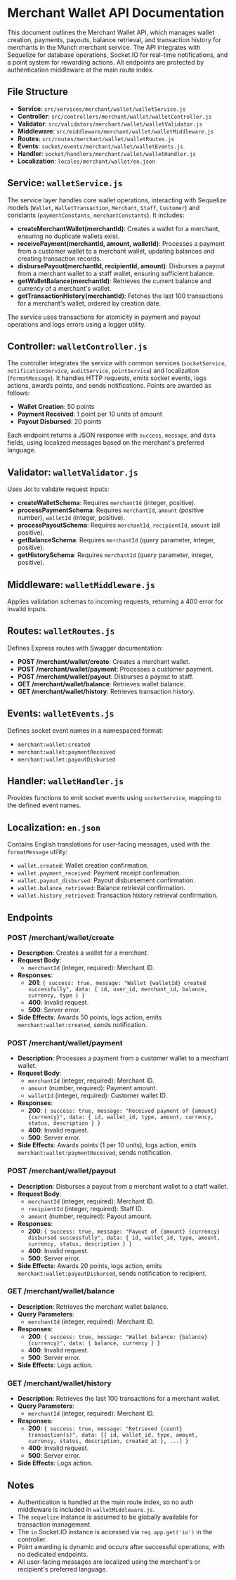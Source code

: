 # Merchant Wallet API Documentation

This document outlines the Merchant Wallet API, which manages wallet creation, payments, payouts, balance retrieval, and transaction history for merchants in the Munch merchant service. The API integrates with Sequelize for database operations, Socket.IO for real-time notifications, and a point system for rewarding actions. All endpoints are protected by authentication middleware at the main route index.

## File Structure

- **Service**: `src/services/merchant/wallet/walletService.js`
- **Controller**: `src/controllers/merchant/wallet/walletController.js`
- **Validator**: `src/validators/merchant/wallet/walletValidator.js`
- **Middleware**: `src/middleware/merchant/wallet/walletMiddleware.js`
- **Routes**: `src/routes/merchant/wallet/walletRoutes.js`
- **Events**: `socket/events/merchant/wallet/walletEvents.js`
- **Handler**: `socket/handlers/merchant/wallet/walletHandler.js`
- **Localization**: `locales/merchant/wallet/en.json`

## Service: `walletService.js`

The service layer handles core wallet operations, interacting with Sequelize models (`Wallet`, `WalletTransaction`, `Merchant`, `Staff`, `Customer`) and constants (`paymentConstants`, `merchantConstants`). It includes:

- **createMerchantWallet(merchantId)**: Creates a wallet for a merchant, ensuring no duplicate wallets exist.
- **receivePayment(merchantId, amount, walletId)**: Processes a payment from a customer wallet to a merchant wallet, updating balances and creating transaction records.
- **disbursePayout(merchantId, recipientId, amount)**: Disburses a payout from a merchant wallet to a staff wallet, ensuring sufficient balance.
- **getWalletBalance(merchantId)**: Retrieves the current balance and currency of a merchant's wallet.
- **getTransactionHistory(merchantId)**: Fetches the last 100 transactions for a merchant's wallet, ordered by creation date.

The service uses transactions for atomicity in payment and payout operations and logs errors using a logger utility.

## Controller: `walletController.js`

The controller integrates the service with common services (`socketService`, `notificationService`, `auditService`, `pointService`) and localization (`formatMessage`). It handles HTTP requests, emits socket events, logs actions, awards points, and sends notifications. Points are awarded as follows:

- **Wallet Creation**: 50 points
- **Payment Received**: 1 point per 10 units of amount
- **Payout Disbursed**: 20 points

Each endpoint returns a JSON response with `success`, `message`, and `data` fields, using localized messages based on the merchant's preferred language.

## Validator: `walletValidator.js`

Uses Joi to validate request inputs:

- **createWalletSchema**: Requires `merchantId` (integer, positive).
- **processPaymentSchema**: Requires `merchantId`, `amount` (positive number), `walletId` (integer, positive).
- **processPayoutSchema**: Requires `merchantId`, `recipientId`, `amount` (all positive).
- **getBalanceSchema**: Requires `merchantId` (query parameter, integer, positive).
- **getHistorySchema**: Requires `merchantId` (query parameter, integer, positive).

## Middleware: `walletMiddleware.js`

Applies validation schemas to incoming requests, returning a 400 error for invalid inputs.

## Routes: `walletRoutes.js`

Defines Express routes with Swagger documentation:

- **POST /merchant/wallet/create**: Creates a merchant wallet.
- **POST /merchant/wallet/payment**: Processes a customer payment.
- **POST /merchant/wallet/payout**: Disburses a payout to staff.
- **GET /merchant/wallet/balance**: Retrieves wallet balance.
- **GET /merchant/wallet/history**: Retrieves transaction history.

## Events: `walletEvents.js`

Defines socket event names in a namespaced format:

- `merchant:wallet:created`
- `merchant:wallet:paymentReceived`
- `merchant:wallet:payoutDisbursed`

## Handler: `walletHandler.js`

Provides functions to emit socket events using `socketService`, mapping to the defined event names.

## Localization: `en.json`

Contains English translations for user-facing messages, used with the `formatMessage` utility:

- `wallet.created`: Wallet creation confirmation.
- `wallet.payment_received`: Payment receipt confirmation.
- `wallet.payout_disbursed`: Payout disbursement confirmation.
- `wallet.balance_retrieved`: Balance retrieval confirmation.
- `wallet.history_retrieved`: Transaction history retrieval confirmation.

## Endpoints

### POST /merchant/wallet/create
- **Description**: Creates a wallet for a merchant.
- **Request Body**:
  - `merchantId` (integer, required): Merchant ID.
- **Responses**:
  - **201**: `{ success: true, message: "Wallet {walletId} created successfully", data: { id, user_id, merchant_id, balance, currency, type } }`
  - **400**: Invalid request.
  - **500**: Server error.
- **Side Effects**: Awards 50 points, logs action, emits `merchant:wallet:created`, sends notification.

### POST /merchant/wallet/payment
- **Description**: Processes a payment from a customer wallet to a merchant wallet.
- **Request Body**:
  - `merchantId` (integer, required): Merchant ID.
  - `amount` (number, required): Payment amount.
  - `walletId` (integer, required): Customer wallet ID.
- **Responses**:
  - **200**: `{ success: true, message: "Received payment of {amount} {currency}", data: { id, wallet_id, type, amount, currency, status, description } }`
  - **400**: Invalid request.
  - **500**: Server error.
- **Side Effects**: Awards points (1 per 10 units), logs action, emits `merchant:wallet:paymentReceived`, sends notification.

### POST /merchant/wallet/payout
- **Description**: Disburses a payout from a merchant wallet to a staff wallet.
- **Request Body**:
  - `merchantId` (integer, required): Merchant ID.
  - `recipientId` (integer, required): Staff ID.
  - `amount` (number, required): Payout amount.
- **Responses**:
  - **200**: `{ success: true, message: "Payout of {amount} {currency} disbursed successfully", data: { id, wallet_id, type, amount, currency, status, description } }`
  - **400**: Invalid request.
  - **500**: Server error.
- **Side Effects**: Awards 20 points, logs action, emits `merchant:wallet:payoutDisbursed`, sends notification to recipient.

### GET /merchant/wallet/balance
- **Description**: Retrieves the merchant wallet balance.
- **Query Parameters**:
  - `merchantId` (integer, required): Merchant ID.
- **Responses**:
  - **200**: `{ success: true, message: "Wallet balance: {balance} {currency}", data: { balance, currency } }`
  - **400**: Invalid request.
  - **500**: Server error.
- **Side Effects**: Logs action.

### GET /merchant/wallet/history
- **Description**: Retrieves the last 100 transactions for a merchant wallet.
- **Query Parameters**:
  - `merchantId` (integer, required): Merchant ID.
- **Responses**:
  - **200**: `{ success: true, message: "Retrieved {count} transaction(s)", data: [{ id, wallet_id, type, amount, currency, status, description, created_at }, ...] }`
  - **400**: Invalid request.
  - **500**: Server error.
- **Side Effects**: Logs action.

## Notes

- Authentication is handled at the main route index, so no auth middleware is included in `walletMiddleware.js`.
- The `sequelize` instance is assumed to be globally available for transaction management.
- The `io` Socket.IO instance is accessed via `req.app.get('io')` in the controller.
- Point awarding is dynamic and occurs after successful operations, with no dedicated endpoints.
- All user-facing messages are localized using the merchant's or recipient's preferred language.